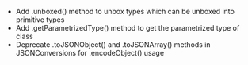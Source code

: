 - Add .unboxed() method to unbox types which can be unboxed into primitive types
- Add .getParametrizedType() method to get the parametrized type of class
- Deprecate .toJSONObject() and .toJSONArray() methods in JSONConversions for .encodeObject() usage